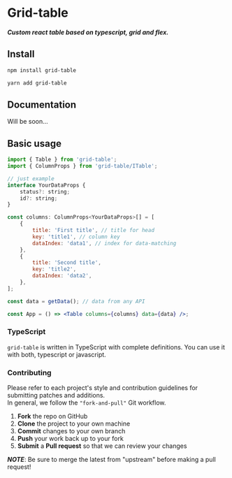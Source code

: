<h1 align="left">Grid-table</h1>

_**Custom react table based on typescript, grid and flex.**_

## Install

```bash
npm install grid-table
```

```bash
yarn add grid-table
```

## Documentation

Will be soon...

## Basic usage

```jsx
import { Table } from 'grid-table';
import { ColumnProps } from 'grid-table/ITable';

// just example
interface YourDataProps {
    status?: string;
    id?: string;
}

const columns: ColumnProps<YourDataProps>[] = [
    {
        title: 'First title', // title for head
        key: 'title1', // column key
        dataIndex: 'data1', // index for data-matching
    },
    {
        title: 'Second title',
        key: 'title2',
        dataIndex: 'data2',
    },
];

const data = getData(); // data from any API

const App = () => <Table columns={columns} data={data} />;
```

### TypeScript

`grid-table` is written in TypeScript with complete definitions.
You can use it with both, typescript or javascript.

### Contributing

Please refer to each project's style and contribution guidelines for submitting patches and additions.<br/> In general, we follow the `"fork-and-pull"` Git workflow.

1.  **Fork** the repo on GitHub
2.  **Clone** the project to your own machine
3.  **Commit** changes to your own branch
4.  **Push** your work back up to your fork
5.  **Submit** a **Pull request** so that we can review your changes

**_NOTE_**: Be sure to merge the latest from "upstream" before making a pull request!
